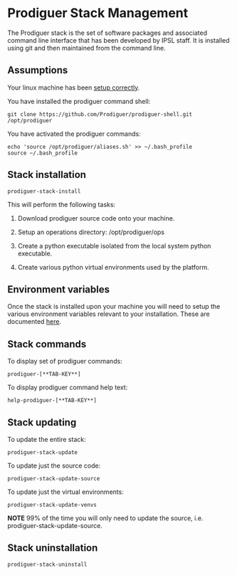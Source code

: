 # Prodiguer Stack Management

The Prodiguer stack is the set of software packages and associated command line interface that has been developed by IPSL staff.  It is installed using git and then maintained from the command line. 

## Assumptions

Your linux machine has been [setup correctly](https://github.com/Prodiguer/prodiguer-docs/blob/master/devops/machine_setup.md).  

You have installed the prodiguer command shell:  
<pre><code>git clone https://github.com/Prodiguer/prodiguer-shell.git /opt/prodiguer</pre></code>

You have activated the prodiguer commands:  
<pre><code>echo 'source /opt/prodiguer/aliases.sh' >> ~/.bash_profile  
source ~/.bash_profile
</pre></code>

## Stack installation  

<pre><code>prodiguer-stack-install</pre></code>

This will perform the following tasks:  

1.	Download prodiguer source code onto your machine.  

2.	Setup an operations directory: /opt/prodiguer/ops  

3.	Create a python executable isolated from the local system python executable.  

4.	Create various python virtual environments used by the platform.  

## Environment variables  

Once the stack is installed upon your machine you will need to setup the various environment variables relevant to your installation.  These are documented [here](https://github.com/Prodiguer/prodiguer-docs/blob/master/devops/environment_variables.md).

## Stack commands    

To display set of prodiguer commands:  

<pre><code>prodiguer-[**TAB-KEY**]</pre></code>

To display prodiguer command help text:  

<pre><code>help-prodiguer-[**TAB-KEY**]</pre></code>

## Stack updating  

To update the entire stack:  
<pre><code>prodiguer-stack-update</pre></code>

To update just the source code:  
<pre><code>prodiguer-stack-update-source</pre></code>

To update just the virtual environments:  
<pre><code>prodiguer-stack-update-venvs</pre></code>

**NOTE** 99% of the time you will only need to update the source, i.e. prodiguer-stack-update-source.

## Stack uninstallation  

<pre><code>prodiguer-stack-uninstall</pre></code>

